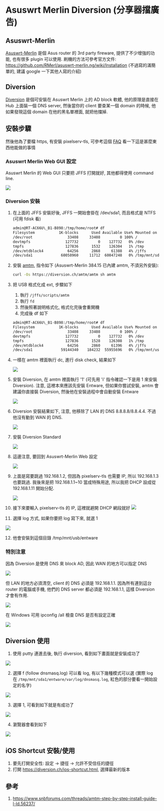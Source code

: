# Asuswrt Merlin Diversion (分享器擋廣告)


## Asuswrt-Merlin

[Asuswrt-Merlin](https://www.asuswrt-merlin.net/) 是個 Asus router 的 3rd party fireware, 提供了不少增強的功能, 也有很多 plugin 可以使用. 刷機的方法可參考官方文件: https://github.com/RMerl/asuswrt-merlin.ng/wiki/Installation (不過寫的滿簡單的, 建議 google 一下其他人寫的介紹)

## Diversion

[Diversion](https://diversion.ch/) 是個可安裝在 Asuswrt Merlin 上的 AD block 軟體, 他的原理是直接在 Hub 上面裝一個 DNS server, 然後當你的 client 要查某一個 domain 的時候, 他如果發現這個 domain 在他的黑名單裡面, 就把他擋掉.  

## 安裝步驟

然後他為了要檔 https, 有安裝 pixelserv-tls, 可參考這個 [FAQ](https://diversion.ch/faq-reader/what-does-pixelserv-tls-do.html) 看一下這是甚麼東西他能做的事情

### Asuswrt Merlin Web GUI 設定

Asuswrt Merlin 的 Web GUI 只要把 JFFS 打開就好, 其他都得使用 command line.

![](https://lh6.googleusercontent.com/tukvZsPBBrBjzmLtgIkggBHigfjFp_SH9d_-JCFjysGeW0AeOIgc2LcMy0JtmoE_Zb9HSY23cOHDwSdnUj60cVzaDTiCLRz8kuTU8TVN6AGCCq1WnazKwLd1Lk6zt-fnkGCiMU0v)

### Diversion 安裝

1.  在上面的 JFFS 安裝好後, JFFS 一開始會掛在 /dev/sda1, 而且格式是 NTFS (可用 fdisk 看)
    ```sh
    admin@RT-AC66U\_B1-B898:/tmp/home/root# df
    Filesystem           1K-blocks      Used Available Use% Mounted on
    /dev/root                33408     33408         0 100% /
    devtmpfs                127732         0    127732   0% /dev
    tmpfs                   127836      1532    126304   1% /tmp
    /dev/mtdblock4           64256      2868     61388   4% /jffs
    /dev/sda1             60058960     11712  60047248   0% /tmp/mnt/sda1
    ```

2.  安裝 [amtm](https://diversion.ch/amtm.html), 指令如下 (Asuswrt-Merlin 384.15 已內建 amtm, 不須另外安裝):
    ```sh
    curl -Os https://diversion.ch/amtm/amtm sh amtm
    ```

3.  把 USB 格式化成 ext, 步驟如下
    1.  執行 `/jffs/scripts/amtm`
    2.  執行 `fd`
    3.  然後照著說明格式化, 格式化完後會重開機
    4.  完成後 df 如下

    ```sh
    admin@RT-AC66U\_B1-B898:/tmp/home/root# df
    Filesystem           1K-blocks      Used Available Use% Mounted on
    /dev/root                33408     33408         0 100% /
    devtmpfs                127732         0    127732   0% /dev
    tmpfs                   127836      1528    126308   1% /tmp
    /dev/mtdblock4           64256      2860     61396   4% /jffs
    /dev/sda1             59144340    184232  55955696   0% /tmp/mnt/usb
    ```

4.  一樣在 amtm 裡面執行 dc, 進行 disk check, 結果如下

    ![](https://lh4.googleusercontent.com/w8S_1GldhU_MCeQsCReKihYCczmWEyRHzgG961hPjo_bh4bkqRpSu5NooBt1iiS_X6pqlkwO23q29vx1xy7HGbffROw9XJQc5GOimSH_BjlaifctXdFZq65laEsKbQ_YHqCRE1M4)

5.  安裝 Diversion, 在 amtm 裡面執行 '1' (可先用 'i' 指令確認一下是用 1 來安裝 Diversion). 注意, 這裡本來應該先安裝 Entware, 但如果你嘗試安裝, amtm 會建議你直接裝 Diversion, 然後他在安裝過程中會自動安裝 Entware

    ![](https://lh4.googleusercontent.com/d3FokoWGjjCVb5hbTM7V7ynQId8c2-TFRINHntncnbdPm5MZMYDd3OQPE_bjI6N1UKHzgym1SpYsLKbPFQnvvj0WxX25ruPmopdJ7QviokV_WDlYr4InFgVGSY_rw29gyaPC7t0O)

6.  Diversion 安裝結果如下, 注意, 他移除了 LAN 的 DNS 8.8.8.8/8.8.4.4. 不過他沒有動到 WAN 的 DNS.

    ![](https://lh6.googleusercontent.com/H8pQRnMIaas9yTSlXmtVM-wCyXSm4Iie3R6AwVQpGFLjJPn5wwyojmgX2SqNW2s-MT0Yit2sVE3u68youQlJHhKI6pE7-7-Wyun5tuSjTg8HJEtu9UEzXDkMw9YHFVhL1RjobjQL)

7.  安裝 Diversion Standard

    ![](https://lh3.googleusercontent.com/ED9LZcxJQ9TbOnIE4V4CpmgZ45yJ5QdBziUFAT4Vo37HFrLtNIuHHX99lJ61GkH-NktK4zYwSW1IYEfm8sM3FS5j8fiFpSAsyJtx2wMopjje_iZxwMJwhW0VJ-6vatrUHyk2zicG)

8.  這邊注意, 要回到 Asuswrt-Merlin Web 設定

    ![](https://lh6.googleusercontent.com/keypYuXHnWmu0I4avokSRMaYRwf9IqdYSsVdwcA2maOQRnMQmq-SCFrAE3shwLN_8oJ1gL1yhZzKP3U_ol3PXTYwcD2HncTQlacFka3ieTRQVVid1rjNLOFJJOf77vjlwNpxn1Fc)

9.  上面是寫要跳過 192.168.1.2, 但因為 pixelserv-tls 也需要 IP, 所以 192.168.1.3 也要跳過. 我後來是把 192.168.1.1~10 當成特殊用途, 所以我把 DHCP 設成從 192.168.1.11 開始分配.

    ![](https://lh3.googleusercontent.com/QasKfCJT9_-CGhJpEY_zibQDyON3_2Z9kgaxqP5NkFIWJTg_qbXilZutSLI2mJyd5FbQTA7T7_7HL1UiEviVPobwb6AMIZP0V1nRAfjT_tdC3QgXCiEYGDhza_VUzlkx8rfz56zA)

10.  接下來要輸入 pixelserv-tls 的 IP, 這裡就避開 DHCP 網段就好
    ![](https://lh3.googleusercontent.com/-K22T7E3GI5rKiQxWerVjQzcHOedPUdPiKo4R_AQEeAjGRAlIMK1xF4OmYTjwFCLuRxJG1kJCkMgs6mcAxlzdafL7LQpzIfD3eV-AZ5L8drPzNE8wx_8WEwjttMQIfMN_97oKvV9)

11.  選擇 log 方式, 如果你要把 log 寫下來, 就選 1

![](https://lh4.googleusercontent.com/1B0TCneezPe7bt3lHHj79BoOuoaoqIgplRuHlmU2jtpAdEz8P2ERxzlzoya-hmOniHrERSst_IWhxM0X5p95u-mcTUaYGI3v5r0pxJSRDxIoCvgI-W2c4TXKqCosixrw9NxZzHiX)

12.  他會安裝到這個目錄 /tmp/mnt/usb/entware

### 特別注意

因為 Diversion 是使用 DNS 來 block AD, 因此 WAN 的地方可以指定 DNS

![](https://lh5.googleusercontent.com/hNHM9nTtdidgejAeACTYduF5nOqfcbW2a4qdsVYXVWzg2Sd7hm-LhpVPSOIqQoTBD3kjc-XcsGwfU-fks4QLRhoOqGA3ptFTKU1p-QKVlMVGa4QKJ2IO6Ktx5CJoXHJddTp3nKAx)

但 LAN 的地方必須清空, client 的 DNS 必須是 192.168.1.1. 因為所有連到這台 router 的電腦或手機, 他們的 DNS server 都必須是 192.168.1.1, 這樣 Diversion 才會有作用.

![](https://lh6.googleusercontent.com/sISw_lsJrNFDCPV2VJM7PlhPWlR7HN9pVkpwose1lXadrvbLEDz7sqgZKsWycFd0zR6IA5lNuSEjpqp-q7IscNsDXknZzXbJEX2kREQagqwtJokEIhX3U3VblCrDGf7Hfgz9qBKY)

在 Windows 可用 ipconfig /all 檢查 DNS 是否有設定正確

![](https://lh6.googleusercontent.com/Gchww0d3cH0tqRDh0rAXm815Ay16VBa7p8ZMkMS5gcLJpfxjHI1Gts24B9pbrlIcWlG6XkjCanQi7LUlnxNXvJP-1yd91ZemhezLguVER1h3s31oewpcuffJmxOrhtamPtQZlB9h)

## Diversion 使用

1.  使用 putty 連進去後, 執行 diversion, 看到如下畫面就是安裝成功了

![](https://lh3.googleusercontent.com/7GGlp5ISzGoZyPoZ4P0dmqDFp5whAQAizmk0H8SNrxqoX24xr0Jx425wRJ-FfCudnOqlsqA6vrghEJ_dfeAa8ILDs3y7QYcIM4ZFm0sWMDbPn3nlLShbsOywkkl_EEU5qUxmiT2z)

2.  選擇 f (follow dnsmasq.log) 可以看 log, 有以下幾種模式可以選 (實際 log 在 `/tmp/mnt/sda1/entware/var/log/dnsmasq.log`, 紅色的部分要看一開始設定的名字)

![](https://lh3.googleusercontent.com/dOwr8ybF5ARO42i_BB6__4QftiL00c1Fn2BXfLMzxE1psNvchu6P0dtAGE9ZzfP3LnT9INu85XVTou1cqeocHEXqq5_BCDjm_pXqHTuL9bEAjHn3Kgoc-XxthS-4ynwaiowtCwrs)

3.  選擇 1, 可看到如下就是有成功了

![](https://lh6.googleusercontent.com/B0IQoBEt2umQoXitstSdMMhMCymi0imsMkr4hVrVQIb-G_rQZ7JzLqdHCpC7sOcJbvqCP66rljETXQqUABxEzHqdyAzh-k-6nX542NOvywHuDfbw9IW4RR1t08SyRySBJjpzbyNJ)

4.  瀏覽器會看到如下

![](https://lh4.googleusercontent.com/BhtZxDDIYtXjLMBP8RibzRdGABZj-RW9SVyPK_kkTg6U-WdxshalYPRJ32yhjy3b1JEr_njA8abB6xwbBTGpppOL1352jJOfrGyGGFayCc3cNMRMhoq3Ear9dGv25LAYg2ZERbD1)

## iOS Shortcut 安裝/使用

1.  要先打開安全性: 設定 -> 捷徑 -> 允許不受信任的捷徑
2.  打開 https://diversion.ch/ios-shortcut.html, 選擇最新的版本

## 參考

1. https://www.snbforums.com/threads/amtm-step-by-step-install-guide-l-ld.56237/

